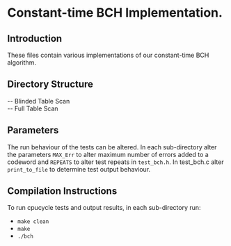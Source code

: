 # Constant-time BCH Implementation.
## Introduction
These files contain various implementations of our constant-time BCH algorithm.

## Directory Structure
-- Blinded Table Scan<br>
-- Full Table Scan<br>

## Parameters
The run behaviour of the tests can be altered. In each sub-directory alter the parameters `MAX_Err` to alter maximum number of errors added to a codeword and `REPEATS` to alter test repeats in `test_bch.h`. In test_bch.c alter `print_to_file` to determine test output behaviour.

## Compilation Instructions
To run cpucycle tests and output results, in each sub-directory run:
* `make clean`
* `make`
* `./bch`
